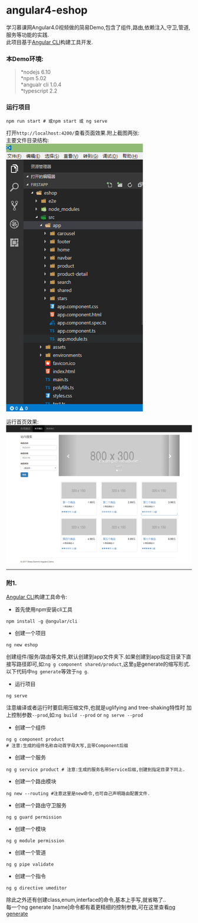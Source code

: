 # angular4-eshop
学习慕课网Angular4.0视频做的简易Demo,包含了组件,路由,依赖注入,守卫,管道,服务等功能的实践.  
此项目基于[Angular CLI](https://github.com/angular/angular-cli)构建工具开发.  
###  本Demo环境:  
> *nodejs 6.10  
  *npm 5.02  
  *angualr cli 1.0.4  
  *typescript 2.2
### 运行项目  
```
npm run start # 或npm start 或 ng serve
```
打开`http://localhost:4200/`查看页面效果.附上截图两张:  
主要文件目录结构:  
![文件结构](./snapshot/fileshot.png)

运行首页效果:  
![运行效果](./snapshot/eshop.png)

---
### 附1.
[Angular CLI](https://github.com/angular/angular-cli/wiki)构建工具命令:  
- 首先使用npm安装cli工具  
```
npm install -g @angular/cli
```
- 创建一个项目
```
ng new eshop
```
创建组件/服务/路由等文件,默认创建到app文件夹下.如果创建到app指定目录下直接写路径即可,如:```ng g component shared/product```,这里```g```是generate的缩写形式.以下代码中```ng generate```等效于```ng g```.    
- 运行项目 
```
ng serve  
```
注意编译或者运行时要启用压缩文件,也就是uglifying and tree-shaking特性时
加上控制参数```--prod```,如:```ng build --prod``` or ```ng serve --prod```
- 创建一个组件
```
ng g component product  
# 注意:生成的组件名称自动首字母大写,且带Component后缀
```
- 创建一个服务 
```
ng g service product # 注意:生成的服务名带Service后缀,创建到指定目录下同上.
```
- 创建一个路由模块
```
ng new --routing #注意这里是new命令,也可自己声明路由配置文件.
```
- 创建一个路由守卫服务
```
ng g guard permission
```
- 创建一个模块
```
ng g module permission
```
- 创建一个管道
```
ng g pipe validate 
```
- 创建一个指令
```
ng g directive umeditor
```
除此之外还有创建class,enum,interface的命令,基本上手写,就省略了..  
每一个ng generate [name]命令都有着更精细的控制参数,可在这里查看[ng generate](https://github.com/angular/angular-cli/wiki/generate)

